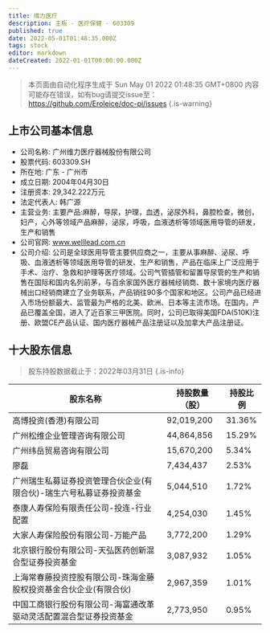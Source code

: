 ```yaml
---
title: 维力医疗
description: 主板 - 医疗保健 - 603309
published: true
date: 2022-05-01T01:48:35.000Z
tags: stock
editor: markdown
dateCreated: 2022-01-01T00:00:00.000Z
---
```


> 本页面由自动化程序生成于 Sun May 01 2022 01:48:35 GMT+0800
> 内容可能存在错误，如有bug请提交issue至：https://github.com/Eroleice/doc-pi/issues
{.is-warning}

## 上市公司基本信息
- 公司名称: 广州维力医疗器械股份有限公司
- 股票代码: 603309.SH
- 所在地: 广东 - 广州市
- 成立日期: 2004年04月30日
- 注册资本: 29,342.222万元
- 法定代表人: 韩广源
- 主营业务: 主要产品:麻醉，导尿，护理，血透，泌尿外科，鼻腔检查，微创，妇产，心外等领域产品麻醉，泌尿，呼吸，血液透析等领域医用导管的研发，生产和销售
- 公司官网: www.welllead.com.cn
- 公司介绍: 公司是全球医用导管主要供应商之一，主要从事麻醉、泌尿、呼吸、血液透析等领域医用导管的研发、生产和销售，产品在临床上广泛应用于手术、治疗、急救和护理等医疗领域。公司气管插管和留置导尿管的生产和销售在国际和国内名列前茅，与百余家国外医疗器械经销商、数十家境内医疗器械出口经销商建立了业务联系，产品销往90多个国家和地区。公司产品已经进入市场份额最大、监管最为严格的北美、欧洲、日本等主流市场。在国内，产品已覆盖全国，进入了近百家三甲医院。同时，公司已取得美国FDA(510K)注册、欧盟CE产品认证、国内医疗器械产品注册证以及加拿大产品注册证。


## 十大股东信息
> 股东持股数据截止于：2022年03月31日
{.is-info}

| 股东名称 | 持股数量（股） | 持股比例 |
| --- | --- | --- |
| 高博投资(香港)有限公司 | 92,019,200 | 31.36% |
| 广州松维企业管理咨询有限公司 | 44,864,856 | 15.29% |
| 广州纬岳贸易咨询有限公司 | 15,670,200 | 5.34% |
| 廖磊 | 7,434,437 | 2.53% |
| 广州瑞生私募证券投资管理合伙企业(有限合伙)-瑞生六号私募证券投资基金 | 5,044,510 | 1.72% |
| 泰康人寿保险有限责任公司-投连-行业配置 | 4,254,030 | 1.45% |
| 大家人寿保险股份有限公司-万能产品 | 3,772,200 | 1.29% |
| 北京银行股份有限公司-天弘医药创新混合型证券投资基金 | 3,087,932 | 1.05% |
| 上海常春藤投资控股有限公司-珠海金藤股权投资基金合伙企业(有限合伙) | 2,967,359 | 1.01% |
| 中国工商银行股份有限公司-海富通改革驱动灵活配置混合型证券投资基金 | 2,773,950 | 0.95% |





